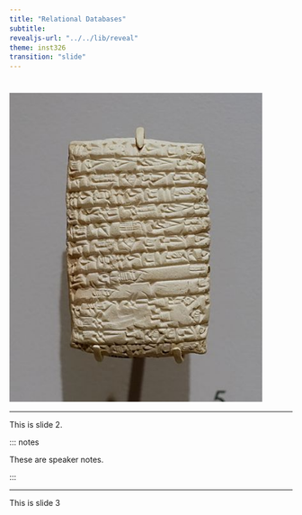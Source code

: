```yaml
---
title: "Relational Databases"
subtitle:
revealjs-url: "../../lib/reveal"
theme: inst326
transition: "slide"
---
```

#

<a title="Daderot [Public domain], via Wikimedia Commons" href="https://commons.wikimedia.org/wiki/File:Cuneiform_tablet_with_bread_and_flour_distributions,_Ur_III_Period,_c._2100-2000_BC_-_Harvard_Semitic_Museum_-_Cambridge,_MA_-_DSC06146.jpg"><img width="450" alt="Cuneiform tablet with bread and flour distributions, Ur III Period, c. 2100-2000 BC - Harvard Semitic Museum - Cambridge, MA - DSC06146" src="images/cuneiform.jpg"></a>

---

This is slide 2.

::: notes

These are speaker notes.

:::

---

This is slide 3
